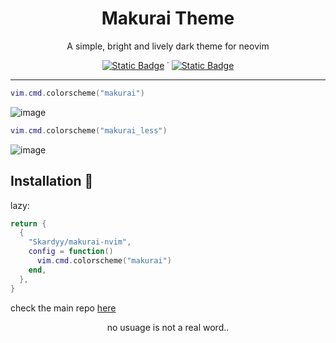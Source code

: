 <h1 align="center">Makurai Theme</h1>  
<div align="center">
<p align="center">A simple, bright and lively dark theme for neovim</p> 
    
[![Static Badge](https://img.shields.io/badge/Main%20Repo-1e2029?logo=github&label=Part%20of&labelColor=15161b)](https://github.com/Skardyy/makurai-theme) ˙ [![Static Badge](https://img.shields.io/badge/neovim-1e2029?logo=neovim&label=built%20for&labelColor=15161b)](https://neovim.io)
</div>

---
```lua
vim.cmd.colorscheme("makurai")
```
![image](https://github.com/user-attachments/assets/2024cb16-1e36-493a-90bd-7d07cbdf051e)  

```lua
vim.cmd.colorscheme("makurai_less")
```
![image](https://github.com/user-attachments/assets/08c7c6da-2c70-4a0b-a299-1f1f760416ec)

## Installation 🚀  
lazy:  
```lua
return {
  {
    "Skardyy/makurai-nvim",
    config = function()
      vim.cmd.colorscheme("makurai")
    end,
  },
}

```

check the main repo [here](https://github.com/Skardyy/makurai-theme)







<p align="center">no usuage is not a real word..</p>
